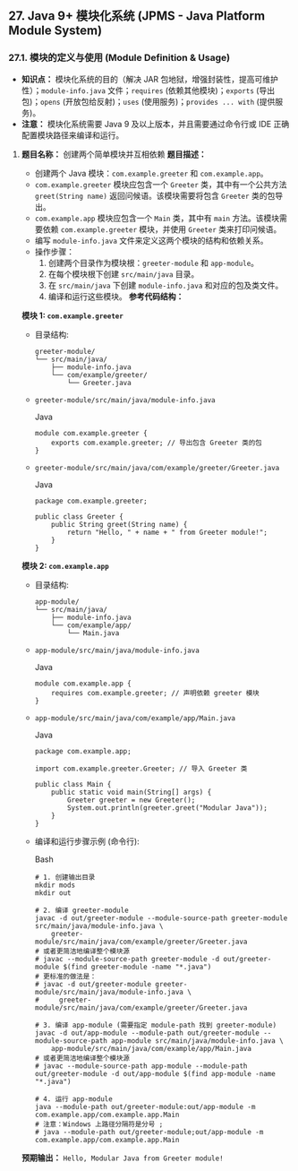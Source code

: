 ## 27. Java 9+ 模块化系统 (JPMS - Java Platform Module System)

### 27.1. 模块的定义与使用 (Module Definition & Usage)

- **知识点：** 模块化系统的目的（解决 JAR 包地狱，增强封装性，提高可维护性）；`module-info.java` 文件；`requires` (依赖其他模块)；`exports` (导出包)；`opens` (开放包给反射)；`uses` (使用服务)；`provides ... with` (提供服务)。
- **注意：** 模块化系统需要 Java 9 及以上版本，并且需要通过命令行或 IDE 正确配置模块路径来编译和运行。

1. **题目名称：** 创建两个简单模块并互相依赖 **题目描述：**

   - 创建两个 Java 模块：`com.example.greeter` 和 `com.example.app`。
   - `com.example.greeter` 模块应包含一个 `Greeter` 类，其中有一个公共方法 `greet(String name)` 返回问候语。该模块需要将包含 `Greeter` 类的包导出。
   - `com.example.app` 模块应包含一个 `Main` 类，其中有 `main` 方法。该模块需要依赖 `com.example.greeter` 模块，并使用 `Greeter` 类来打印问候语。
   - 编写 `module-info.java` 文件来定义这两个模块的结构和依赖关系。
   - 操作步骤：
     1. 创建两个目录作为模块根：`greeter-module` 和 `app-module`。
     2. 在每个模块根下创建 `src/main/java` 目录。
     3. 在 `src/main/java` 下创建 `module-info.java` 和对应的包及类文件。
     4. 编译和运行这些模块。 **参考代码结构：**

   **模块 1: `com.example.greeter`**

   - 目录结构:

     ```
     greeter-module/
     └── src/main/java/
         ├── module-info.java
         └── com/example/greeter/
             └── Greeter.java
     ```

   - `greeter-module/src/main/java/module-info.java`

     Java

     ```
     module com.example.greeter {
         exports com.example.greeter; // 导出包含 Greeter 类的包
     }
     ```

   - `greeter-module/src/main/java/com/example/greeter/Greeter.java`

     Java

     ```
     package com.example.greeter;
     
     public class Greeter {
         public String greet(String name) {
             return "Hello, " + name + " from Greeter module!";
         }
     }
     ```

   **模块 2: `com.example.app`**

   - 目录结构:

     ```
     app-module/
     └── src/main/java/
         ├── module-info.java
         └── com/example/app/
             └── Main.java
     ```

   - `app-module/src/main/java/module-info.java`

     Java

     ```
     module com.example.app {
         requires com.example.greeter; // 声明依赖 greeter 模块
     }
     ```

   - `app-module/src/main/java/com/example/app/Main.java`

     Java

     ```
     package com.example.app;
     
     import com.example.greeter.Greeter; // 导入 Greeter 类
     
     public class Main {
         public static void main(String[] args) {
             Greeter greeter = new Greeter();
             System.out.println(greeter.greet("Modular Java"));
         }
     }
     ```

   - 编译和运行步骤示例 (命令行):

     Bash

     ```
     # 1. 创建输出目录
     mkdir mods
     mkdir out
     
     # 2. 编译 greeter-module
     javac -d out/greeter-module --module-source-path greeter-module src/main/java/module-info.java \
         greeter-module/src/main/java/com/example/greeter/Greeter.java
     # 或者更简洁地编译整个模块源
     # javac --module-source-path greeter-module -d out/greeter-module $(find greeter-module -name "*.java")
     # 更标准的做法是：
     # javac -d out/greeter-module greeter-module/src/main/java/module-info.java \
     #     greeter-module/src/main/java/com/example/greeter/Greeter.java
     
     # 3. 编译 app-module (需要指定 module-path 找到 greeter-module)
     javac -d out/app-module --module-path out/greeter-module --module-source-path app-module src/main/java/module-info.java \
         app-module/src/main/java/com/example/app/Main.java
     # 或者更简洁地编译整个模块源
     # javac --module-source-path app-module --module-path out/greeter-module -d out/app-module $(find app-module -name "*.java")
     
     # 4. 运行 app-module
     java --module-path out/greeter-module:out/app-module -m com.example.app/com.example.app.Main
     # 注意：Windows 上路径分隔符是分号 ;
     # java --module-path out/greeter-module;out/app-module -m com.example.app/com.example.app.Main
     ```

   **预期输出：** `Hello, Modular Java from Greeter module!`
